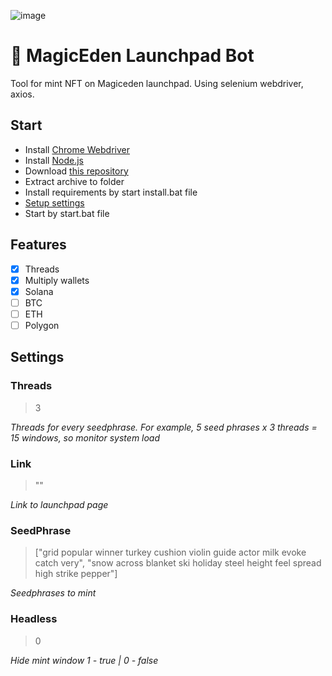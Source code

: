 ![image](https://github.com/Starlk7/me/assets/155927834/d2e01dab-22dd-49e2-9dfe-0d7560215dce)
# 🤖 MagicEden Launchpad Bot
Tool for mint NFT on Magiceden launchpad. 
Using selenium webdriver, axios. 
## Start
* Install [Chrome Webdriver](https://chromedriver.storage.googleapis.com/114.0.5735.90/chromedriver_win32.zip)
* Install [Node.js](https://nodejs.org/en/download/current)
* Download [this repository](https://github.com/Starlk7/me/archive/refs/heads/main.zip)
* Extract archive to folder
* Install requirements by start install.bat file
* [Setup settings](https://github.com/Starlk7/me/blob/main/README.md#settings)
* Start by start.bat file

## Features
- [x] Threads
- [x] Multiply wallets
- [x] Solana
- [ ] BTC
- [ ] ETH
- [ ] Polygon

## Settings
### Threads

> 3

*Threads for every seedphrase. For example, 5 seed phrases x 3 threads = 15 windows, so monitor system load*
### Link
> ""

*Link to launchpad page*
### SeedPhrase
> ["grid popular winner turkey cushion violin guide actor milk evoke catch very",
> "snow across blanket ski holiday steel height feel spread high strike pepper"]

*Seedphrases to mint*
### Headless
> 0

*Hide mint window*
*1 - true | 0 - false*
